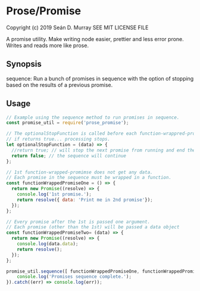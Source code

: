 # Prose/Promise

Copyright (c) 2019 Seán D. Murray
SEE MIT LICENSE FILE

A promise utility. Make writing node easier, prettier and less error prone. Writes and reads more like prose.

## Synopsis

sequence: Run a bunch of promises in sequence with the option of stopping based on the results of a previous promise.

## Usage

```javascript
// Example using the sequence method to run promises in sequence.
const promise_util = require('prose_promise');

// The optionalStopFunction is called before each function-wrappred-promise is called.
// if returns true... processing stops.
let optionalStopFunction = (data) => {
  //return true; // will stop the next promise from running and end the sequence
  return false; // the sequence will continue
};

// 1st function-wrapped-promimse does not get any data.
// Each promise in the sequence must be wrapped in a function.
const functionWrappedPromiseOne = () => {
  return new Promise((resolve) => {
    console.log('1st promise.');
    return resolve({ data: 'Print me in 2nd promise'});
  });
};

// Every promise after the 1st is passed one argument.
// Each promise (other than the 1st) will be passed a data object
const functionWrappedPromiseTwo= (data) => {
  return new Promise((resolve) => {
    console.log(data.data);
    return resolve();
  });
};

promise_util.sequence([ functionWrappedPromiseOne, functionWrappedPromiseTwo], optionalStopFunction).then(() => {
	console.log('Promises sequence complete.');
}).catch((err) => console.log(err));

```
